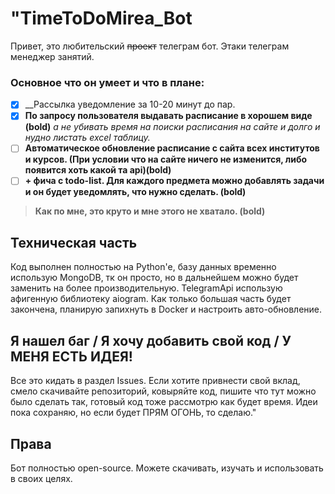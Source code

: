 "TimeToDoMirea_Bot
===================
Привет, это любительский ~~проект~~ телеграм бот. Этаки телеграм менеджер занятий. 
### Основное что он умеет и что в плане: 
- [X]  __Рассылка уведомление за 10-20 минут до пар. 
- [X] __По запросу пользователя выдавать расписание в хорошем виде (bold)__ *а не убивать время на поиски расписания на сайте и долго и нудно листать excel таблицу.* 
- [ ] __Автоматическое обновление расписание с сайта всех институтов и курсов. (При условии что на сайте ничего не изменится, либо появится хоть какой та api)(bold)__
- [ ] __+ фича с todo-list. Для каждого предмета можно добавлять задачи и он будет уведомлять, что нужно сделать. (bold)__ 
> __Как по мне, это круто и мне этого не хватало. (bold)__
## Техническая часть
Код выполнен полностью на Python'е, базу данных временно использую MongoDB, тк он просто, но в дальнейшем можно будет заменить на более производительную. TelegramApi использую афигенную библиотеку aiogram.
Как только большая часть будет закончена, планирую запихнуть в Docker и настроить авто-обновление.
## Я нашел баг / Я хочу добавить свой код / У МЕНЯ ЕСТЬ ИДЕЯ!
Все это кидать в раздел Issues. Если хотите привнести свой вклад, смело скачивайте репозиторий, ковыряйте код, пишите что тут можно было сделать так, готовый код тоже рассмотрю как будет время.
Идеи пока сохраняю, но если будет ПРЯМ ОГОНЬ, то сделаю."
## Права
Бот полностью open-source. Можете скачивать, изучать и использовать в своих целях.

